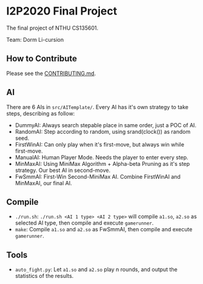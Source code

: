 # I2P2020 Final Project

The final project of NTHU CS135601.

Team: Dorm Li-cursion

## How to Contribute

Please see the [CONTRIBUTING.md](./CONTRIBUTING.md).

## AI

There are 6 AIs in `src/AITemplate/`. Every AI has it's own strategy to take steps, describing as follow:

- DummyAI: Always search stepable place in same order, just a POC of AI.
- RandomAI: Step according to random, using srand(clock()) as random seed.
- FirstWinAI: Can only play when it's first-move, but always win while first-move.
- ManualAI: Human Player Mode. Needs the player to enter every step.
- MinMaxAI: Using MiniMax Algorithm + Alpha-beta Pruning as it's step strategy. Our best AI in second-move.
- FwSmmAI: First-Win Second-MiniMax AI. Combine FirstWinAI and MinMaxAI, our final AI.

## Compile

- `./run.sh`: `./run.sh <AI 1 type> <AI 2 type>` will compile `a1.so`, `a2.so` as selected AI type, then compile and execute `gamerunner`.
- `make`: Compile `a1.so` and `a2.so` as FwSmmAI, then compile and execute `gamerunner`.

## Tools

- `auto_fight.py`: Let `a1.so` and `a2.so` play n rounds, and output the statistics of the results.

